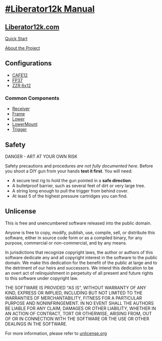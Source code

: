 # [\#Liberator12k Manual](index.html)
## [Liberator12k.com](https://Liberator12k.com)

[Quick Start](QuickStart.html)

[About the Project](About.html)

## Configurations
 * [CAFE12](Receiver/Forend/CAFE12.html)
 * [FP37](Receiver/Forend/FP37.html)
 * [ZZR 6x12](Receiver/Forend/ZZR.html)
  
### Common Components
 * [Receiver](Receiver/Receiver.html)
 * [Frame](Receiver/Frame.html)
 * [Lower](Receiver/Lower/Lower.html)
 * [LowerMount](Receiver/Lower/LowerMount.html)
 * [Trigger](Receiver/Lower/Trigger.html)

## Safety
DANGER - ART AT YOUR OWN RISK

Safety precautions and procedures *are not fully documented here*. Before you shoot a DIY gun from your hands **test it first**. You will need:

* A secure test rig to hold the gun pointed in a **safe direction**.
* A bulletproof barrier, such as several feet of dirt or very large tree.
* A string long enough to pull the trigger from behind cover.
* At least 5 of the highest pressure cartridges you can find.

## Unlicense
This is free and unencumbered software released into the public domain.

Anyone is free to copy, modify, publish, use, compile, sell, or
distribute this software, either in source code form or as a compiled
binary, for any purpose, commercial or non-commercial, and by any
means.

In jurisdictions that recognize copyright laws, the author or authors
of this software dedicate any and all copyright interest in the
software to the public domain. We make this dedication for the benefit
of the public at large and to the detriment of our heirs and
successors. We intend this dedication to be an overt act of
relinquishment in perpetuity of all present and future rights to this
software under copyright law.

THE SOFTWARE IS PROVIDED "AS IS", WITHOUT WARRANTY OF ANY KIND,
EXPRESS OR IMPLIED, INCLUDING BUT NOT LIMITED TO THE WARRANTIES OF
MERCHANTABILITY, FITNESS FOR A PARTICULAR PURPOSE AND NONINFRINGEMENT.
IN NO EVENT SHALL THE AUTHORS BE LIABLE FOR ANY CLAIM, DAMAGES OR
OTHER LIABILITY, WHETHER IN AN ACTION OF CONTRACT, TORT OR OTHERWISE,
ARISING FROM, OUT OF OR IN CONNECTION WITH THE SOFTWARE OR THE USE OR
OTHER DEALINGS IN THE SOFTWARE.

For more information, please refer to [unlicense.org](http://unlicense.org/)
